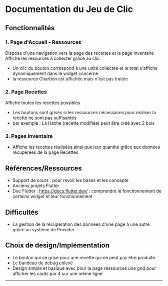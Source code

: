 # Documentation du Jeu de Clic

## Fonctionnalités

### 1. Page d'Accueil - Ressources

Dispose d'une navigation vers la page des recettes et la page inventaire
Affiche les resources à collecter grâce au clic.

- Un clic du bouton correspond à une unité collectée et le total s'affiche dynamiquement dans le widget concerné
- la ressource Charbon est affichée mais n'est pas traitée

### 2. Page Recettes

Affiche toutes les recettes possibles

- Les boutons sont grisés si les ressources nécessaires pour réaliser la recette ne sont pas suffisantes
- par exemple : La Hache (recette modifiée) peut être créé avec 2 bois

### 3. Pages inventaire

- Affiche les recettes réalisées ainsi que leur quantité grâce aux données récupérées de la page Recettes

## Références/Ressources

- Support de cours : pour revoir les bases et les concepte
- Anciens projets Flutter
- Doc Flutter : https://docs.flutter.dev/ : comprendre le fonctionnement de certains widget et leur fonctionnement

## Difficultés

- La gestion de la récupération des données d'une page à une autre grâce au système de Provider

## Choix de design/Implémentation

- Le bouton qui se grise pour une recette qui ne peut pas être produite
- Le bandeau de debug enlevé
- Design simple et basique avec pour la page ressources une grid pour afficher les cards par 4 sur une même ligne

---
